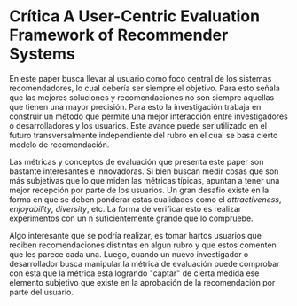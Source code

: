 ﻿# Crítica A User-Centric Evaluation Framework of Recommender Systems


En este paper busca llevar al usuario como foco central de los sistemas recomendadores, lo cual debería ser siempre el objetivo. Para esto señala que las mejores soluciones y recomendaciones no son siempre aquellas que tienen una mayor precisión. Para esto la investigación trabaja en construir un método que permite una mejor interacción entre investigadores o desarrolladores y los usuarios. Este avance puede ser utilizado en el futuro transversalmente independiente del rubro en el cual se basa cierto modelo de recomendación.

Las métricas y conceptos de evaluación que presenta este paper son bastante interesantes e innovadoras. Si bien buscan medir cosas que son más subjetivas que lo que miden las métricas típicas, apuntan a tener una mejor recepción por parte de los usuarios. Un gran desafio existe en la forma en que se deben ponderar estas cualidades como el *attractiveness*, *enjoyability*, *diversity*, etc. La forma de verificar esto es realizar experimentos con un n suficientemente grande que lo compruebe.

Algo interesante que se podría realizar, es tomar hartos usuarios que reciben recomendaciones distintas en algun rubro y que estos comenten que les parece cada una. Luego, cuando un nuevo investigador o desarrollador busca manipular la métrica de evaluación puede comprobar con esta que la métrica esta logrando "captar" de cierta medida ese elemento subjetivo que existe en la aprobación de la recomendación por parte del usuario.

